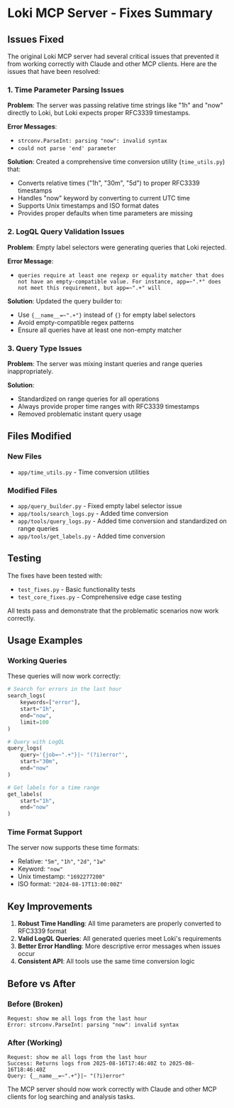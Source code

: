 # Loki MCP Server - Fixes Summary

## Issues Fixed

The original Loki MCP server had several critical issues that prevented it from working correctly with Claude and other MCP clients. Here are the issues that have been resolved:

### 1. Time Parameter Parsing Issues

**Problem**: The server was passing relative time strings like "1h" and "now" directly to Loki, but Loki expects proper RFC3339 timestamps.

**Error Messages**:
- `strconv.ParseInt: parsing "now": invalid syntax`
- `could not parse 'end' parameter`

**Solution**: Created a comprehensive time conversion utility (`time_utils.py`) that:
- Converts relative times ("1h", "30m", "5d") to proper RFC3339 timestamps
- Handles "now" keyword by converting to current UTC time
- Supports Unix timestamps and ISO format dates
- Provides proper defaults when time parameters are missing

### 2. LogQL Query Validation Issues

**Problem**: Empty label selectors were generating queries that Loki rejected.

**Error Message**:
- `queries require at least one regexp or equality matcher that does not have an empty-compatible value. For instance, app=~".*" does not meet this requirement, but app=~".+" will`

**Solution**: Updated the query builder to:
- Use `{__name__=~".+"}` instead of `{}` for empty label selectors
- Avoid empty-compatible regex patterns
- Ensure all queries have at least one non-empty matcher

### 3. Query Type Issues

**Problem**: The server was mixing instant queries and range queries inappropriately.

**Solution**: 
- Standardized on range queries for all operations
- Always provide proper time ranges with RFC3339 timestamps
- Removed problematic instant query usage

## Files Modified

### New Files
- `app/time_utils.py` - Time conversion utilities

### Modified Files
- `app/query_builder.py` - Fixed empty label selector issue
- `app/tools/search_logs.py` - Added time conversion
- `app/tools/query_logs.py` - Added time conversion and standardized on range queries
- `app/tools/get_labels.py` - Added time conversion

## Testing

The fixes have been tested with:
- `test_fixes.py` - Basic functionality tests
- `test_core_fixes.py` - Comprehensive edge case testing

All tests pass and demonstrate that the problematic scenarios now work correctly.

## Usage Examples

### Working Queries

These queries will now work correctly:

```python
# Search for errors in the last hour
search_logs(
    keywords=["error"],
    start="1h",
    end="now",
    limit=100
)

# Query with LogQL
query_logs(
    query='{job=~".+"}|~ "(?i)error"',
    start="30m",
    end="now"
)

# Get labels for a time range
get_labels(
    start="1h",
    end="now"
)
```

### Time Format Support

The server now supports these time formats:
- Relative: `"5m"`, `"1h"`, `"2d"`, `"1w"`
- Keyword: `"now"`
- Unix timestamp: `"1692277200"`
- ISO format: `"2024-08-17T13:00:00Z"`

## Key Improvements

1. **Robust Time Handling**: All time parameters are properly converted to RFC3339 format
2. **Valid LogQL Queries**: All generated queries meet Loki's requirements
3. **Better Error Handling**: More descriptive error messages when issues occur
4. **Consistent API**: All tools use the same time conversion logic

## Before vs After

### Before (Broken)
```
Request: show me all logs from the last hour
Error: strconv.ParseInt: parsing "now": invalid syntax
```

### After (Working)
```
Request: show me all logs from the last hour
Success: Returns logs from 2025-08-16T17:46:40Z to 2025-08-16T18:46:40Z
Query: {__name__=~".+"}|~ "(?i)error"
```

The MCP server should now work correctly with Claude and other MCP clients for log searching and analysis tasks.